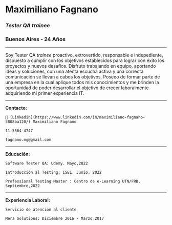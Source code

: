 # Maximiliano Fagnano
### *Tester QA trainee*
### Buenos Aires - 24 Años

___

  Soy Tester QA *trainee* proactivo, extrovertido, responsable e indepediente, dispuesto a cumplir con los objetivos establecidos para lograr con éxito los proyectos y nuevos desafíos. 
  Disfruto trabajando en equipo, aportando ideas y soluciones, con una atenta escucha activa y una correcta comunicación se llevan a cabos los objetivos. 
  Poseeo de formar parte de una empresa en la cual aplique todos mis conocimientos y me brinden la oportunidad de poder desarrollar el objetivo de crecer laboralmente adquiriendo mi primer experiencia IT.

___
**Contacto:**

    🔗 [Linkedin](https://www.linkedin.com/in/maximiliano-fagnano-5808ba120/) Maximiliano Fagnano

    11-5564-4747

    fagnano.mg@gmail.com

---
**Educación:**

    Software Tester QA: Udemy. Mayo,2022

    Introducción al Testing: ISEL. Junio, 2022

    Professional Testing Master : Centro de e-Learning UTN/FRB. Septiembre,2022 

---
**Experiencia Laboral:**

    Servicio de atención al cliente 
    
    Mera Solutions: Diciembre 2016 - Marzo 2017






